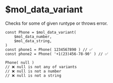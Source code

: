 # $mol_data_variant

Checks for some of given runtype or throws error.

	const Phone = $mol_data_variant(
		$mol_data_number,
		$mol_data_string,
	)
	const phone1 = Phone( 1234567890 ) // ✅
	const phone2 = Phone( '+1(23)456-78-90' ) // ✅
	
	Phone( null )
	// ❌ null is not any of variants
	// ❌ null is not a number
	// ❌ null is not a string
